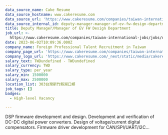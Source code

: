 ```yaml
---
data_source_name: Cake Resume
data_source_hostname: www.cakeresume.com
data_source_url: 'https://www.cakeresume.com/companies/taiwan-international-jobs/jobs'
data_source_internal_id: deputy-manager-manager-of-ev-fw-design-department
title: Deputy Manager/Manager of EV FW Design Department
job_url: >-
  https://www.cakeresume.com/companies/taiwan-international-jobs/jobs/deputy-manager-manager-of-ev-fw-design-department
date: 2023-06-02T10:09:36.000Z
company_name: Foreign Professional Talent Recruitment in Taiwan
company_page_url: 'https://www.cakeresume.com/companies/taiwan-international-jobs'
company_logo_url: 'https://www.cakeresume.com/_next/static/media/cakeresume.e1c03867.svg'
salary_text: TWDundefined - TWDundefined
salary_currency: TWD
salary_type: per_year
salary_min: 1500000
salary_max: 2500000
location_list: 303台灣新竹縣湖口鄉
job_tags: []
badges:
  - High-level Vacancy

---
```


DSP firmware development and design. Development and verification of DC-DC digital power converters. Design of voltage/current digital compensators. Firmware driver development for CAN/SPI/UART/I2C...